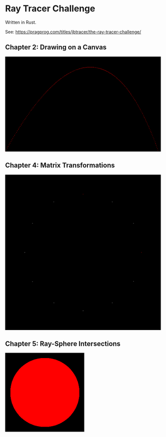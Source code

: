 # Ray Tracer Challenge

Written in Rust.

See: https://pragprog.com/titles/jbtracer/the-ray-tracer-challenge/

## Chapter 2: Drawing on a Canvas
![Projectile](images/ch02.png)

## Chapter 4: Matrix Transformations
![Clock](images/ch04.png)

## Chapter 5: Ray-Sphere Intersections
![Sphere Shadow](images/ch05.png)
